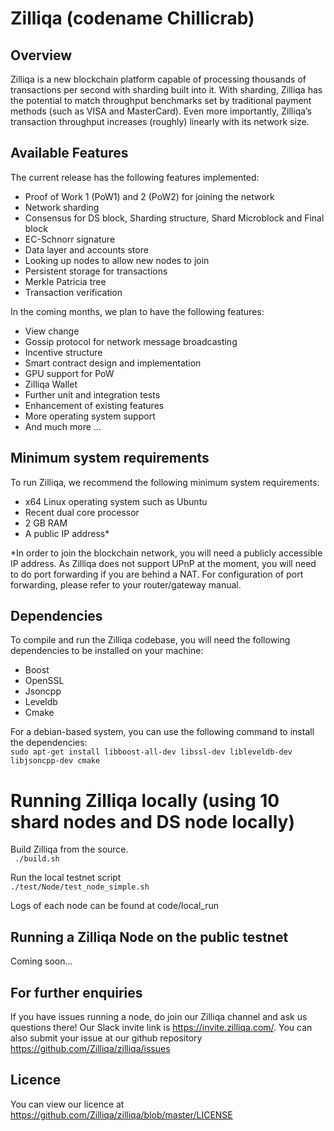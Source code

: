 # Zilliqa (codename Chillicrab)
## Overview
Zilliqa is a new blockchain platform capable of processing thousands of transactions per second with sharding built into it. With sharding, Zilliqa has the potential to match throughput benchmarks set by traditional payment methods (such as VISA and MasterCard). Even more importantly, Zilliqa’s transaction throughput increases (roughly) linearly with its network size.

## Available Features
The current release has the following features implemented:
* Proof of Work 1 (PoW1) and 2 (PoW2) for joining the network
* Network sharding
* Consensus for DS block, Sharding structure, Shard Microblock and Final block 
* EC-Schnorr signature 
* Data layer and accounts store 
* Looking up nodes to allow new nodes to join 
* Persistent storage for transactions
* Merkle Patricia tree
* Transaction verification

In the coming months, we plan to have the following features:
* View change
* Gossip protocol for network message broadcasting
* Incentive structure
* Smart contract design and implementation
* GPU support for PoW
* Zilliqa Wallet 
* Further unit and integration tests
* Enhancement of existing features
* More operating system support
* And much more ...

## Minimum system requirements
To run Zilliqa, we recommend the following minimum system requirements:
* x64 Linux operating system such as Ubuntu
* Recent dual core processor
* 2 GB RAM
* A public IP address*

*In order to join the blockchain network, you will need a publicly accessible IP address. As Zilliqa does not support UPnP at the moment, you will need to do port forwarding if you are behind a NAT. For configuration of port forwarding, please refer to your router/gateway manual.  

## Dependencies
To compile and run the Zilliqa codebase, you will need the following dependencies to be installed on your machine:
* Boost 
* OpenSSL
* Jsoncpp
* Leveldb
* Cmake

For a debian-based system, you can use the following command to install the dependencies:  
`sudo apt-get install libboost-all-dev libssl-dev libleveldb-dev libjsoncpp-dev cmake`

# Running Zilliqa locally (using 10 shard nodes and DS node locally)  
Build Zilliqa from the source.  
` ./build.sh`

Run the local testnet script  
`./test/Node/test_node_simple.sh`  

Logs of each node can be found at code/local_run

## Running a Zilliqa Node on the public testnet 
Coming soon...

## For further enquiries
If you have issues running a node, do join our Zilliqa channel and ask us questions there! Our Slack invite link is https://invite.zilliqa.com/. You can also submit your issue at our github repository https://github.com/Zilliqa/zilliqa/issues 

## Licence 
You can view our licence at https://github.com/Zilliqa/zilliqa/blob/master/LICENSE

